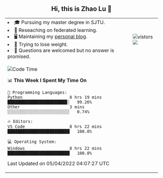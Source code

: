<h2 align="center"> Hi, this is Zhao Lu 👋</h2>

<table style="overflow:hidden;">
    <tr> 
        <td>
            <li>🎓 Pursuing my master degree in SJTU.</li>
            <li>🌱 Reseaching on federated learning.</li>
            <li>🖥️ Maintaining my <a href="https://ifarewell.xyz">personal blog</a>.</li>
            <li>💪 Trying to lose weight.</li>
            <li>💬 Questions are welcomed but no answer is promised.</li> 
        </td>
        <td>
            <img src="https://visitor-badge.glitch.me/badge?page_id=ifarewell" alt="vistors" />
        <br>
          <img src="https://github-readme-stats.vercel.app/api?username=ifarewell&theme=graywhite&hide=prs,contribs&show_icons=true&hide_border=true&icon_color=CE1D2D&text_color=718096&bg_color=ffffff&hide_title=true" />
        </td>
    </tr>
    <tr>
        <td colspan="2">
            
<!--START_SECTION:waka-->
![Code Time](http://img.shields.io/badge/Code%20Time-132%20hrs%2028%20mins-blue)

📊 **This Week I Spent My Time On** 

```text
💬 Programming Languages: 
Python                   8 hrs 19 mins       ████████████████████████░   99.26% 
Other                    3 mins              ░░░░░░░░░░░░░░░░░░░░░░░░░   0.74%

🔥 Editors: 
VS Code                  8 hrs 22 mins       █████████████████████████   100.0%

💻 Operating System: 
Windows                  8 hrs 22 mins       █████████████████████████   100.0%

```


 Last Updated on 05/04/2022 04:07:27 UTC
<!--END_SECTION:waka-->
            
</td></tr>
</table>


